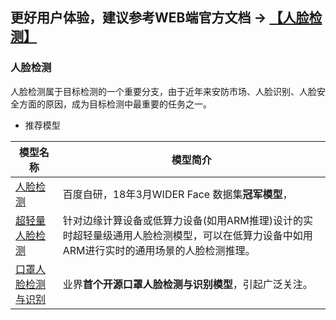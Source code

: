## **更好用户体验，建议参考WEB端官方文档 -> [【人脸检测】](https://www.paddlepaddle.org.cn/hublist)**

### 人脸检测
人脸检测属于目标检测的一个重要分支，由于近年来安防市场、人脸识别、人脸安全方面的原因，成为目标检测中最重要的任务之一。

- 推荐模型

| 模型名称                                                     | 模型简介                                                     |
| ------------------------------------------------------------ | ------------------------------------------------------------ |
 | [人脸检测](https://www.paddlepaddle.org.cn/hubdetail?name=pyramidbox_lite_server&en_category=FaceDetection) | 百度自研，18年3月WIDER Face 数据集**冠军模型**，           |
| [超轻量人脸检测](https://www.paddlepaddle.org.cn/hubdetail?name=ultra_light_fast_generic_face_detector_1mb_640&en_category=FaceDetection) | 针对边缘计算设备或低算力设备(如用ARM推理)设计的实时超轻量级通用人脸检测模型，可以在低算力设备中如用ARM进行实时的通用场景的人脸检测推理。 |
| [口罩人脸检测与识别](https://www.paddlepaddle.org.cn/hubdetail?name=pyramidbox_lite_server_mask&en_category=FaceDetection) | 业界**首个开源口罩人脸检测与识别模型**，引起广泛关注。     |
